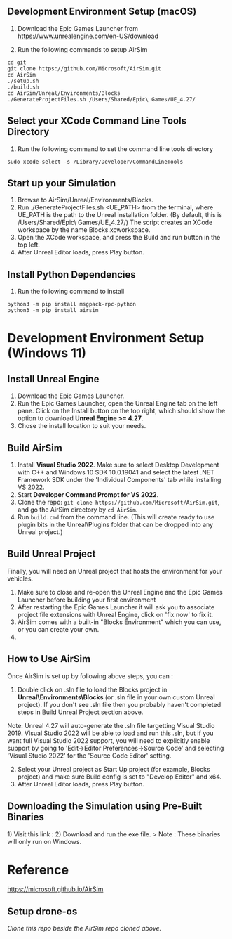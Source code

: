 <h2> Development Environment Setup (macOS) </h2>

1) Download the Epic Games Launcher from https://www.unrealengine.com/en-US/download

2) Run the following commands to setup AirSim

```
cd git
git clone https://github.com/Microsoft/AirSim.git
cd AirSim
./setup.sh
./build.sh
cd AirSim/Unreal/Environments/Blocks
./GenerateProjectFiles.sh /Users/Shared/Epic\ Games/UE_4.27/
```

<h2> Select your XCode Command Line Tools Directory </h2>

1) Run the following command to set the command line tools directory

```
sudo xcode-select -s /Library/Developer/CommandLineTools
```

<h2> Start up your Simulation </h2>

1) Browse to AirSim/Unreal/Environments/Blocks.
2) Run ./GenerateProjectFiles.sh <UE_PATH> from the terminal, where UE_PATH is the path to the Unreal installation folder. (By default, this is /Users/Shared/Epic\ Games/UE_4.27/) The script creates an XCode workspace by the name Blocks.xcworkspace.
3) Open the XCode workspace, and press the Build and run button in the top left.
4) After Unreal Editor loads, press Play button.

<h2> Install Python Dependencies </h2>

1) Run the following command to install 

```
python3 -m pip install msgpack-rpc-python
python3 -m pip install airsim
```

<h1>Development Environment Setup (Windows 11)</h1>
<h2>Install Unreal Engine</h2>

1) Download the Epic Games Launcher. 
2) Run the Epic Games Launcher, open the Unreal Engine tab on the left pane. Click on the Install button on the top right, which should show the option to download **Unreal Engine >= 4.27**. 
3) Chose the install location to suit your needs.

<h2>Build AirSim</h2>

1) Install **Visual Studio 2022**. Make sure to select Desktop Development with C++ and Windows 10 SDK 10.0.19041 and select the latest .NET Framework SDK under the 'Individual Components' tab while installing VS 2022.
2) Start **Developer Command Prompt for VS 2022**.
3) Clone the repo: `git clone https://github.com/Microsoft/AirSim.git`, and go the AirSim directory by `cd AirSim`.
4) Run `build.cmd` from the command line. (This will create ready to use plugin bits in the Unreal\Plugins folder that can be dropped into any Unreal project.)

<h2>Build Unreal Project </h2>
Finally, you will need an Unreal project that hosts the environment for your vehicles. 

1) Make sure to close and re-open the Unreal Engine and the Epic Games Launcher before building your first environment
2) After restarting the Epic Games Launcher it will ask you to associate project file extensions with Unreal Engine, click on 'fix now' to fix it. 
2) AirSim comes with a built-in "Blocks Environment" which you can use, or you can create your own. 
3) 


<h2>How to Use AirSim </h2>

Once AirSim is set up by following above steps, you can :

1) Double click on .sln file to load the Blocks project in **Unreal\Environments\Blocks** (or .sln file in your own custom Unreal project). If you don't see .sln file then you probably haven't completed steps in Build Unreal Project section above.

Note: Unreal 4.27 will auto-generate the .sln file targetting Visual Studio 2019. Visual Studio 2022 will be able to load and run this .sln, but if you want full Visual Studio 2022 support, you will need to explicitly enable support by going to 'Edit->Editor Preferences->Source Code' and selecting 'Visual Studio 2022' for the 'Source Code Editor' setting.

2) Select your Unreal project as Start Up project (for example, Blocks project) and make sure Build config is set to "Develop Editor" and x64.
3) After Unreal Editor loads, press Play button.

<h2>Downloading the Simulation using Pre-Built Binaries</h2>
1) Visit this link : 
2) Download and run the exe file.
> Note : These binaries will only run on Windows.

<h1> Reference </h1>

https://microsoft.github.io/AirSim

<h2> Setup drone-os </h2>

_Clone this repo beside the AirSim repo cloned above._
